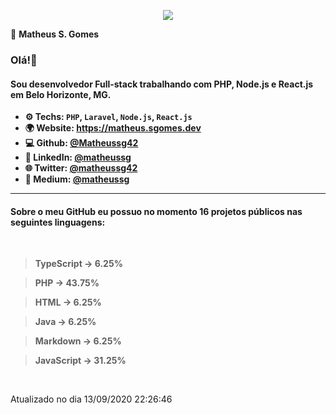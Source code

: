 <p align='center'><a target='_blank' href='https://matheus.sgomes.dev'><img src='https://matheus.sgomes.dev/img/logo_azul.png'></a></p>

👤 **Matheus S. Gomes** 

### Olá!👋

#### Sou desenvolvedor Full-stack trabalhando com PHP, Node.js e React.js em Belo Horizonte, MG.

- **⚙️ Techs: `PHP`, `Laravel`, `Node.js`, `React.js`**
- **🌍 Website: https://matheus.sgomes.dev**
- **💻 Github: [@Matheussg42](https://github.com/Matheussg42)**
- **📝 LinkedIn: [@matheussg](https://linkedin.com/in/matheussg)**
- **🌐 Twitter: [@matheussg42](https://twitter.com/matheussg42)**
- **📝 Medium: [@matheussg](https://medium.com/@matheussg)**

<hr>

#### Sobre o meu GitHub eu possuo no momento 16 projetos públicos nas seguintes linguagens:
   
<br>

> **TypeScript -> 6.25%**

> **PHP -> 43.75%**

> **HTML -> 6.25%**

> **Java -> 6.25%**

> **Markdown -> 6.25%**

> **JavaScript -> 31.25%**



<br>

Atualizado no dia 13/09/2020 22:26:46
